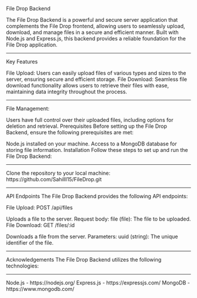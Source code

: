 File Drop Backend


The File Drop Backend is a powerful and secure server application that complements the File Drop frontend, allowing users to seamlessly upload, download, and manage files in a secure and efficient manner. Built with Node.js and Express.js, this backend provides a reliable foundation for the File Drop application.
<hr>

Key Features

File Upload: Users can easily upload files of various types and sizes to the server, ensuring secure and efficient storage.
File Download: Seamless file download functionality allows users to retrieve their files with ease, maintaining data integrity throughout the process.
<hr>
File Management:

Users have full control over their uploaded files, including options for deletion and retrieval.
Prerequisites
Before setting up the File Drop Backend, ensure the following prerequisites are met:

Node.js  installed on your machine.
Access to a MongoDB database for storing file information.
Installation
Follow these steps to set up and run the File Drop Backend:
<hr>
Clone the repository to your local machine:
https://github.com/Sahilll15/FileDrop.git
<hr>
API Endpoints
The File Drop Backend provides the following API endpoints:

File Upload: POST /api/files

Uploads a file to the server.
Request body:
file (file): The file to be uploaded.
File Download: GET /files/:id

Downloads a file from the server.
Parameters:
uuid (string): The unique identifier of the file.
<hr>
Acknowledgements
The File Drop Backend utilizes the following technologies:
<hr>
Node.js - https://nodejs.org/
Express.js - https://expressjs.com/
MongoDB - https://www.mongodb.com/


